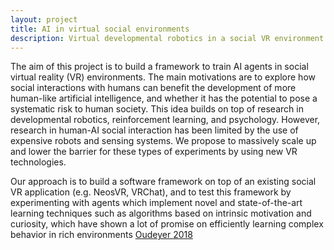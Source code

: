 ```yaml
---
layout: project
title: AI in virtual social environments
description: Virtual developmental robotics in a social VR environment
---
```


The aim of this project is to build a framework to train AI agents in social virtual reality (VR) environments. The main motivations are to explore how social interactions with humans can benefit the development of more human-like artificial intelligence, and whether it has the potential to pose a systematic risk to human society. This idea builds on top of research in developmental robotics, reinforcement learning, and psychology. However, research in human-AI social interaction has been limited by the use of expensive robots and sensing systems. We propose to massively scale up and lower the barrier for these types of experiments by using new VR technologies.

Our approach is to build a software framework on top of an existing social VR application (e.g. NeosVR, VRChat), and to test this framework by experimenting with agents which implement novel and state-of-the-art learning techniques such as algorithms based on intrinsic motivation and curiosity, which have shown a lot of promise on efficiently learning complex behavior in rich environments [Oudeyer 2018](https://arxiv.org/abs/1802.10546)
